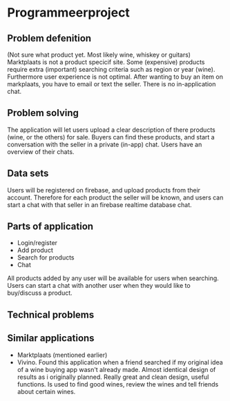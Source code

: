 # Programmeerproject

## Problem defenition
(Not sure what product yet. Most likely wine, whiskey or guitars)
Marktplaats is not a product specicif site. Some (expensive) products require extra (important) searching criteria such as region or year (wine). Furthermore user experience is not optimal. After wanting to buy an item on markplaats, you have to email or text the seller. There is no in-application chat.

## Problem solving
The application will let users upload a clear description of there products (wine, or the others) for sale. Buyers can find these products, and start a conversation with the seller in a private (in-app) chat. Users have an overview of their chats. 

## Data sets
Users will be registered on firebase, and upload products from their account. Therefore for each product the seller will be known, and users can start a chat with that seller in an firebase realtime database chat.

## Parts of application
* Login/register
* Add product 
* Search for products
* Chat

All products added by any user will be available for users when searching. Users can start a chat with another user when they would like to buy/discuss a product.

## Technical problems

## Similar applications
* Marktplaats (mentioned earlier)
* Vivino. Found this application when a friend searched if my original idea of a wine buying app wasn't already made. Almost identical design of results as i originally planned. Really great and clean design, useful functions. Is used to find good wines, review the wines and tell friends about certain wines.


